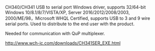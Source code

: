 CH340/CH341 USB to serial port Windows driver, supports 32/64-bit Windows 10/8.1/8/7/VISTA/XP,
Server 2016/2012/2008/2003, 2000/ME/98，Microsoft WHQL Certified, supports USB to 3 and 9 wire
serial ports. Used to distribute to the end user with the product.

Needed for communication with QuP multiplexer.

http://www.wch-ic.com/downloads/CH341SER_EXE.html
